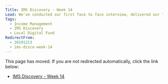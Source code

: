 ```yaml
---
Title: IMS Discovery - Week 14
Lead: We've conducted our first face to face interview, delivered our "Northern" workshop and run the agile ceremonies for our first Sprint.
Tags: 
  - Income Management
  - IMS Discovery
  - Local Digital Fund
RedirectFrom:
  - 20191213
  - ims-disco-week-14
---
```


This page has moved. If you are not redirected automatically, click the link below:

* <a id="redirectUrl" href="https://www.localgovims.digital/blog/ims-discovery-week-14/">IMS Discovery - Week 14</a>